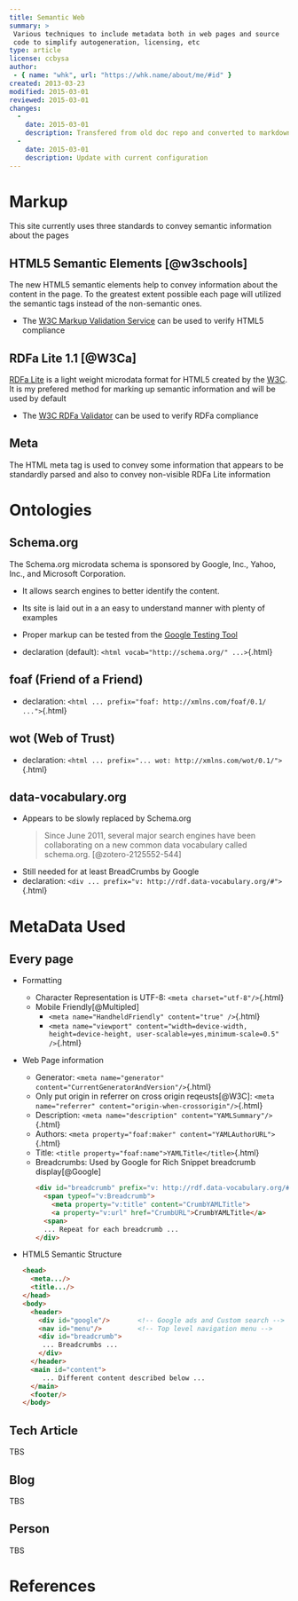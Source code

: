 ```yaml
---
title: Semantic Web 
summary: >
 Various techniques to include metadata both in web pages and source
 code to simplify autogeneration, licensing, etc
type: article
license: ccbysa
author:
 - { name: "whk", url: "https://whk.name/about/me/#id" }
created: 2013-03-23
modified: 2015-03-01
reviewed: 2015-03-01
changes:
  -
    date: 2015-03-01
    description: Transfered from old doc repo and converted to markdown 
  - 
    date: 2015-03-01
    description: Update with current configuration
---
```



Markup
======================================================================

This site currently uses three standards to convey semantic information
about the pages


HTML5 Semantic Elements [@w3schools]
----------------------------------------------------------------------
The new HTML5 semantic elements help to convey information about the 
content in the page.  To the greatest extent possible each page will
utilized the semantic tags instead of the non-semantic ones.

* The [W3C Markup Validation Service](http://validator.w3.org/) can be used
  to verify HTML5 compliance


RDFa Lite 1.1 [@W3Ca]
----------------------------------------------------------------------
[RDFa Lite](http://www.w3.org/TR/rdfa-lite/) is a light weight microdata format for HTML5 created by the
[W3C](http://www.w3.org/). It is my prefered method for marking up semantic
information and will be used by default

* The [W3C RDFa Validator](http://www.w3.org/2012/pyRdfa/Validator.html) can be used
  to verify RDFa compliance

Meta
---------------------------------------------------------------------
The HTML meta tag is used to convey some information that appears to be
standardly parsed and also to convey non-visible RDFa Lite information


Ontologies
=======================================================================

Schema.org
-----------------------------------------------------------------------
The Schema.org microdata schema is sponsored by Google, Inc., Yahoo, Inc., and Microsoft Corporation.

* It allows search engines to better identify the content.
* Its site is laid out in a an easy to understand manner with plenty of examples
* Proper markup can be tested from the [Google Testing Tool](https://developers.google.com/structured-data/testing-tool/) 

* declaration (default): ```<html vocab="http://schema.org/" ...>```{.html}

foaf (Friend of a Friend)
-----------------------------------------------------------------------
* declaration: ```<html ... prefix="foaf: http://xmlns.com/foaf/0.1/ ...">```{.html}

wot (Web of Trust)
-----------------------------------------------------------------------
* declaration: ```<html ... prefix="... wot: http://xmlns.com/wot/0.1/">```{.html}

data-vocabulary.org
-----------------------------------------------------------------------
* Appears to be slowly replaced by Schema.org
    > Since June 2011, several major search engines have been collaborating on a new common data vocabulary called schema.org. [@zotero-2125552-544]
* Still needed for at least BreadCrumbs by Google
* declaration: ```<div ... prefix="v: http://rdf.data-vocabulary.org/#">```{.html}


MetaData Used
======================================================================

Every page
----------------------------------------------------------------------

* Formatting
    * Character Representation is UTF-8: ```<meta charset="utf-8"/>```{.html}
    * Mobile Friendly[@Multipled]
        - ```<meta name="HandheldFriendly" content="true" />```{.html}
        - ```<meta name="viewport" content="width=device-width, height=device-height, user-scalable=yes,minimum-scale=0.5" />```{.html}
* Web Page information
    * Generator: ```<meta name="generator"  content="CurrentGeneratorAndVersion"/>```{.html}
    * Only put origin in referrer on cross origin reqeusts[@W3C]: ```<meta name="referrer" content="origin-when-crossorigin"/>```{.html}
    * Description: ```<meta name="description" content="YAMLSummary"/>```{.html}
    * Authors: ```<meta property="foaf:maker" content="YAMLAuthorURL">```{.html}
    * Title: ```<title property="foaf:name">YAMLTitle</title>```{.html}
    * Breadcrumbs: Used by Google for Rich Snippet breadcrumb display[@Google]
        ```html
        <div id="breadcrumb" prefix="v: http://rdf.data-vocabulary.org/#" >
          <span typeof="v:Breadcrumb">
            <meta property="v:title" content="CrumbYAMLTitle">
            <a property="v:url" href="CrumbURL">CrumbYAMLTitle</a>
          <span>
          ... Repeat for each breadcrumb ...
        </div>
        ```

* HTML5 Semantic Structure
    ```html
    <head>
      <meta.../>
      <title.../>
    </head>
    <body>
      <header>
        <div id="google"/>       <!-- Google ads and Custom search -->
        <nav id="menu"/>         <!-- Top level navigation menu -->
        <div id="breadcrumb">    
         ... Breadcrumbs ...
        </div>
      </header>
      <main id="content">
         ... Different content described below ...
      </main>
      <footer/>
    </body>
    ```


Tech Article
------------------------------------------------------------------------
TBS

Blog
------------------------------------------------------------------------
TBS

Person
------------------------------------------------------------------------
TBS

References
============================================================


